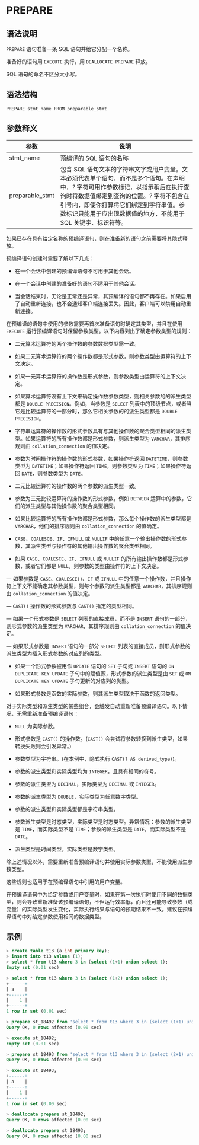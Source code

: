 # **PREPARE**

## **语法说明**

`PREPARE` 语句准备一条 SQL 语句并给它分配一个名称。

准备好的语句用 `EXECUTE` 执行，用 `DEALLOCATE PREPARE` 释放。

SQL 语句的命名不区分大小写。

## **语法结构**

```
PREPARE stmt_name FROM preparable_stmt
```

## **参数释义**

|  参数   | 说明 |
|  ----  | ----  |
|stmt_name | 预编译的 SQL 语句的名称|
|preparable_stmt|包含 SQL 语句文本的字符串文字或用户变量。文本必须代表单个语句，而不是多个语句。在声明中，*?* 字符可用作参数标记，以指示稍后在执行查询时将数据值绑定到查询的位置。*?* 字符不包含在引号内，即使你打算将它们绑定到字符串值。参数标记只能用于应出现数据值的地方，不能用于 SQL 关键字、标识符等。|

如果已存在具有给定名称的预编译语句，则在准备新的语句之前需要将其隐式释放。

预编译语句创建时需要了解以下几点：

- 在一个会话中创建的预编译语句不可用于其他会话。

- 在一个会话中创建的准备好的语句不适用于其他会话。

- 当会话结束时，无论是正常还是异常，其预编译的语句都不再存在。如果启用了自动重新连接，也不会通知客户端连接丢失。因此，客户端可以禁用自动重新连接。

在预编译的语句中使用的参数需要再首次准备语句时确定其类型，并且在使用 `EXECUTE` 运行预编译语句时保留参数类型。以下内容列出了确定参数类型的规则：

- 二元算术运算符的两个操作数的参数数据类型需一致。

- 如果二元算术运算符的两个操作数都是形式参数，则参数类型由运算符的上下文决定。

- 如果一元算术运算符的操作数是形式参数，则参数类型由运算符的上下文决定。

- 如果算术运算符没有上下文来确定操作数参数类型，则相关参数的的派生类型都是 `DOUBLE PRECISION`。例如，当参数是 `SELECT` 列表中的顶级节点，或者当它是比较运算符的一部分时，那么它相关参数的的派生类型都是 `DOUBLE PRECISION`。

- 字符串运算符的操作数的形式参数具有与其他操作数的聚合类型相同的派生类型。如果运算符的所有操作数都是形式参数，则派生类型为 `VARCHAR`，其排序规则由 `collation_connection` 的值决定。

- 参数为时间操作符的操作数的形式参数，如果操作符返回 `DATETIME`，则参数类型为 `DATETIME`；如果操作符返回 `TIME`，则参数类型为 `TIME`；如果操作符返回 `DATE`，则参数类型为 `DATE`。

- 二元比较运算符的操作数的两个参数的派生类型一致。

- 参数为三元比较运算符的操作数的形式参数，例如 `BETWEEN` 运算中的参数，它们的派生类型与其他操作数的聚合类型相同。

- 如果比较运算符的所有操作数都是形式参数，那么每个操作数的派生类型都是 `VARCHAR`，他们的排序规则由 `collation_connection` 的值确定。

- `CASE`、`COALESCE`、`IF`、`IFNULL` 或 `NULLIF` 中的任意一个输出操作数的形式参数，其派生类型与操作符的其他输出操作数的聚合类型相同。

- 如果 `CASE`、`COALESCE`、`IF`、`IFNULL` 或 `NULLIF` 的所有输出操作数都是形式参数，或者它们都是 `NULL`，则参数的类型由操作符的上下文决定。

— 如果参数是 `CASE`、`COALESCE()`、`IF` 或 `IFNULL` 中的任意一个操作数，并且操作符上下文不能确定其参数类型，则每个参数的派生类型都是 `VARCHAR`，其排序规则由 `collation_connection` 的值决定。

— `CAST()` 操作数的形式参数与 `CAST()` 指定的类型相同。

— 如果一个形式参数是 `SELECT` 列表的直接成员，而不是 `INSERT` 语句的一部分，则形式参数的派生类型为 `VARCHAR`，其排序规则由 `collation_connection` 的值决定。

— 如果形式参数是 `INSERT` 语句的一部分 `SELECT` 列表的直接成员，则形式参数的派生类型为插入形式参数的对应列的类型。

- 如果一个形式参数被用作 `UPDATE` 语句的 `SET` 子句或 `INSERT` 语句的 `ON DUPLICATE KEY UPDATE` 子句中的赋值源，形式参数的派生类型是由 `SET` 或 `ON DUPLICATE KEY UPDATE` 子句更新的对应列的类型。

- 如果形式参数是函数的实际参数，则其派生类型取决于函数的返回类型。

对于实际类型和派生类型的某些组合，会触发自动重新准备预编译语句。以下情况，无需重新准备预编译语句：

- `NULL` 为实际参数。

- 形式参数是 `CAST()` 的操作数。(`CAST()` 会尝试将参数转换到派生类型，如果转换失败则会引发异常。)

- 参数类型为字符串。(在本例中，隐式执行 `CAST(? AS derived_type)`)。

- 参数的派生类型和实际类型均为 `INTEGER`，且具有相同的符号。

- 参数的派生类型为 `DECIMAL`，实际类型为 `DECIMAL` 或 `INTEGER`。

- 参数的派生类型为 `DOUBLE`，实际类型为任意数字类型。

- 参数的派生类型和实际类型都是字符串类型。

- 参数派生类型是时态类型，实际类型是时态类型。异常情况：参数的派生类型是 `TIME`，而实际类型不是 `TIME`；参数的派生类型是 `DATE`，而实际类型不是 `DATE`。

- 派生类型是时间类型，实际类型是数字类型。

除上述情况以外，需要重新准备预编译语句并使用实际参数类型，不能使用派生参数类型。

这些规则也适用于在预编译语句中引用的用户变量。

在预编译语句中为给定参数或用户变量时，如果在第一次执行时使用不同的数据类型，则会导致重新准备该预编译语句，不但运行效率低，而且还可能导致参数（或变量）的实际类型发生变化，实际执行结果与语句的预期结果不一致。建议在预编译语句中对给定参数使用相同的数据类型。

## **示例**

```sql
> create table t13 (a int primary key);
> insert into t13 values (1);
> select * from t13 where 3 in (select (1+1) union select 1);
Empty set (0.01 sec)

> select * from t13 where 3 in (select (1+2) union select 1);
+------+
| a    |
+------+
|    1 |
+------+
1 row in set (0.01 sec)

> prepare st_18492 from 'select * from t13 where 3 in (select (1+1) union select 1)';
Query OK, 0 rows affected (0.00 sec)

> execute st_18492;
Empty set (0.01 sec)

> prepare st_18493 from 'select * from t13 where 3 in (select (2+1) union select 1)';
Query OK, 0 rows affected (0.00 sec)

> execute st_18493;
+------+
| a    |
+------+
|    1 |
+------+
1 row in set (0.00 sec)

> deallocate prepare st_18492;
Query OK, 0 rows affected (0.00 sec)

> deallocate prepare st_18493;
Query OK, 0 rows affected (0.00 sec)
```
